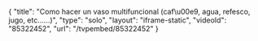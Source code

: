 {
    "title": "Como hacer un vaso multifuncional (caf\u00e9, agua, refesco, jugo, etc......)",
    "type": "solo",
    "layout": "iframe-static",
    "videoId": "85322452",
    "url": "\/tvpembed\/85322452"
}